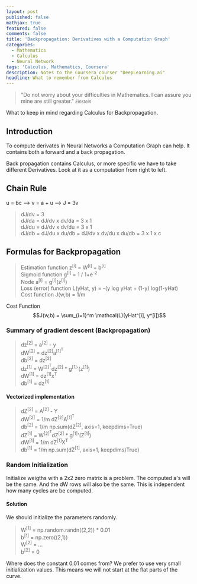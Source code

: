 ```yaml
---
layout: post
published: false
mathjax: true
featured: false
comments: false
title: 'Backpropagation: Derivatives with a Computation Graph'
categories:
  - Mathematics
  - Calculus
  - Neural Network
tags: 'Calculus, Mathematics, Coursera'
description: Notes to the Coursera courser "DeepLearning.ai"
headline: What to remember from Calculus
---
```

>&quot;Do not worry about your difficulties in Mathematics. I can assure you mine are still greater.&quot;
><small><cite title="Einstein">Einstein</cite></small>

What to keep in mind regarding Calculus for Backpropagation.

## Introduction
To compute derivates in Neural Networks a Computation Graph can help. It contains both a forward and a back propagation.

Back propagation contains Calculus, or more specific we have to take different Derivatives. Look at it as a computation from right to left.

## Chain Rule
u = bc --> v = a + u --> J = 3v

>dJ/dv = 3 <br>
>dJ/da = dJ/dv x dv/da = 3 x 1 <br>
>dJ/du = dJ/dv x dv/du = 3 x 1 <br>
>dJ/db = dJ/du x du/db = dJ/dv x dv/du x du/db = 3 x 1 x c <br>

## Formulas for Backpropagation
>Estimation function z<sup>[i]</sup> = W<sup>[i]</sup> + b<sup>[i]</sup><br>
>Sigmoid function g<sup>[i]</sup> = 1 / 1+e<sup>-z</sup><br>
>Node a<sup>[i]</sup> = g<sup>[i]</sup>(z<sup>[i]</sup>)<br>
>Loss (error) function L(yHat, y) = -(y log yHat + (1-y) log(1-yHat)<br>
>Cost function J(w,b) = 1/m <br>

Cost Function $$J(w,b) = \sum_{i=1}^m \mathcal(L)(yHat^[i], y^[i])$$

### Summary of gradient descent (Backpropagation)
>dz<sup>[2]</sup> = a<sup>[2]</sup> - y <br>
>dW<sup>[2]</sup> = dz<sup>[2]</sup>a<sup>[1]<sup>T</sup> </sup> <br>
>db<sup>[2]</sup> = dz<sup>[2]</sup> <br>
dz<sup>[1]</sup> = W<sup>[2]<sup>T</sup></sup>dz<sup>[2]</sup> * g<sup>[1]</sup>'(z<sup>[1]</sup>) <br>
dW<sup>[1]</sup> = dz<sup>[1]</sup>x<sup>T</sup> <br>
db<sup>[1]</sup> = dz<sup>[1]</sup> <br>

#### Vectorized implementation
>dZ<sup>[2]</sup> = A<sup>[2]</sup> - Y <br>
>dW<sup>[2]</sup> = 1/m dZ<sup>[2]</sup>A<sup>[1]<sup>T</sup></sup> <br>
db<sup>[2]</sup> = 1/m np.sum(dZ<sup>[2]</sup>, axis=1, keepdims=True)<br>
dZ<sup>[1]</sup> = W<sup>[2]<sup>T</sup></sup>dZ<sup>[2]</sup> * g<sup>[1]</sup>'(Z<sup>[1]</sup>)<br>
dW<sup>[1]</sup> = 1/m dZ<sup>[1]</sup>X<sup>T</sup><br>
db<sup>[1]</sup> = 1/m np.sum(dZ<sup>[1]</sup>, axis=1, keepdims)True)<br>

### Random Initialization
Initialize weigths with a 2x2 zero matrix is a problem. The computed a's will be the same. And the dW rows will also be the same. This is independent how many cycles are be computed.

#### Solution
We should initialize the parameters randomly.
>W<sup>[1]</sup> = np.random.randn((2,2)) * 0.01<br>
>b<sup>[1]</sup> = np.zero((2,1))<br>
>W<sup>[2]</sup> = ...<br>
>b<sup>[2]</sup> = 0<br>

Where does the constant 0.01 comes from? We prefer to use very small initialization values. This means we will not start at the flat parts of the curve.

